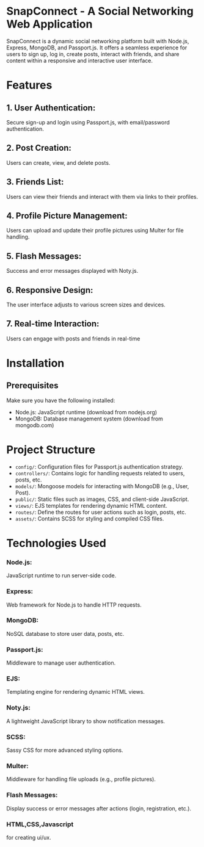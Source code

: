 # SnapConnect - A Social Networking Web Application
SnapConnect is a dynamic social networking platform built with Node.js, Express, MongoDB, and Passport.js. It offers a seamless experience for users to sign up, log in, create posts, interact with friends, and share content within a responsive and interactive user interface.
# Features
## 1. User Authentication:
Secure sign-up and login using Passport.js, with email/password authentication.
## 2. Post Creation:
Users can create, view, and delete posts.
## 3. Friends List:
Users can view their friends and interact with them via links to their profiles.
## 4. Profile Picture Management: 
Users can upload and update their profile pictures using Multer for file handling.
## 5. Flash Messages:
Success and error messages displayed with Noty.js.
## 6. Responsive Design:
The user interface adjusts to various screen sizes and devices.
## 7. Real-time Interaction:
Users can engage with posts and friends in real-time
# Installation
## Prerequisites
Make sure you have the following installed:
* Node.js:
  JavaScript runtime (download from nodejs.org)
* MongoDB:
 Database management system (download from mongodb.com)
# Project Structure
* `config/`: Configuration files for Passport.js authentication strategy.
* `controllers/`: Contains logic for handling requests related to users, posts, etc.
* `models/`: Mongoose models for interacting with MongoDB (e.g., User, Post).
* `public/`: Static files such as images, CSS, and client-side JavaScript.
* `views/`: EJS templates for rendering dynamic HTML content.
* `routes/`: Define the routes for user actions such as login, posts, etc.
* `assets/`: Contains SCSS for styling and compiled CSS files.

# Technologies Used
### Node.js: 
JavaScript runtime to run server-side code.
### Express: 
Web framework for Node.js to handle HTTP requests.
### MongoDB: 
NoSQL database to store user data, posts, etc.
### Passport.js: 
Middleware to manage user authentication.
### EJS: 
Templating engine for rendering dynamic HTML views.
### Noty.js: 
A lightweight JavaScript library to show notification messages.
### SCSS: 
Sassy CSS for more advanced styling options.
### Multer: 
Middleware for handling file uploads (e.g., profile pictures).
### Flash Messages: 
Display success or error messages after actions (login, registration, etc.).
### HTML,CSS,Javascript
for creating ui/ux.
